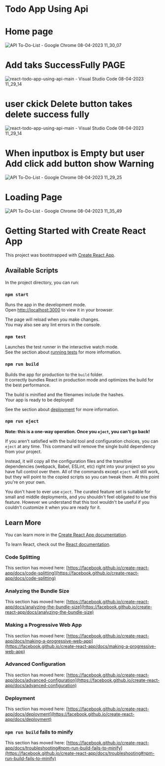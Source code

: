 # Todo App Using Api


# Home page 
![API To-Do-List - Google Chrome 08-04-2023 11_30_07](https://user-images.githubusercontent.com/120245077/230707359-1ac718a5-3ae9-4aa0-a7c8-0acc1f93602b.png)

# Add taks SuccessFully  PAGE
![react-todo-app-using-api-main - Visual Studio Code 08-04-2023 11_29_14](https://user-images.githubusercontent.com/120245077/230707383-3f1f4363-a226-44b0-83ed-85cf603f8650.png)

# user  ckick Delete button  takes delete success fully
![react-todo-app-using-api-main - Visual Studio Code 08-04-2023 11_29_14](https://user-images.githubusercontent.com/120245077/230707403-739bbd00-1c76-4691-a1bb-d6d4a2716c41.png)

# When inputbox is Empty  but user Add click add button show  Warning 
![API To-Do-List - Google Chrome 08-04-2023 11_29_25](https://user-images.githubusercontent.com/120245077/230707416-deddb222-7be2-4f03-81f6-38d768b5caaa.png)


#  Loading Page 
![API To-Do-List - Google Chrome 08-04-2023 11_35_49](https://user-images.githubusercontent.com/120245077/230707467-62312339-7a28-4b0b-affd-97d838c9d29b.png)






# Getting Started with Create React App

This project was bootstrapped with [Create React App](https://github.com/facebook/create-react-app).

## Available Scripts

In the project directory, you can run:

### `npm start`

Runs the app in the development mode.\
Open [http://localhost:3000](http://localhost:3000) to view it in your browser.

The page will reload when you make changes.\
You may also see any lint errors in the console.

### `npm test`

Launches the test runner in the interactive watch mode.\
See the section about [running tests](https://facebook.github.io/create-react-app/docs/running-tests) for more information.

### `npm run build`

Builds the app for production to the `build` folder.\
It correctly bundles React in production mode and optimizes the build for the best performance.

The build is minified and the filenames include the hashes.\
Your app is ready to be deployed!

See the section about [deployment](https://facebook.github.io/create-react-app/docs/deployment) for more information.

### `npm run eject`

**Note: this is a one-way operation. Once you `eject`, you can't go back!**

If you aren't satisfied with the build tool and configuration choices, you can `eject` at any time. This command will remove the single build dependency from your project.

Instead, it will copy all the configuration files and the transitive dependencies (webpack, Babel, ESLint, etc) right into your project so you have full control over them. All of the commands except `eject` will still work, but they will point to the copied scripts so you can tweak them. At this point you're on your own.

You don't have to ever use `eject`. The curated feature set is suitable for small and middle deployments, and you shouldn't feel obligated to use this feature. However we understand that this tool wouldn't be useful if you couldn't customize it when you are ready for it.

## Learn More

You can learn more in the [Create React App documentation](https://facebook.github.io/create-react-app/docs/getting-started).

To learn React, check out the [React documentation](https://reactjs.org/).

### Code Splitting

This section has moved here: [https://facebook.github.io/create-react-app/docs/code-splitting](https://facebook.github.io/create-react-app/docs/code-splitting)

### Analyzing the Bundle Size

This section has moved here: [https://facebook.github.io/create-react-app/docs/analyzing-the-bundle-size](https://facebook.github.io/create-react-app/docs/analyzing-the-bundle-size)

### Making a Progressive Web App

This section has moved here: [https://facebook.github.io/create-react-app/docs/making-a-progressive-web-app](https://facebook.github.io/create-react-app/docs/making-a-progressive-web-app)

### Advanced Configuration

This section has moved here: [https://facebook.github.io/create-react-app/docs/advanced-configuration](https://facebook.github.io/create-react-app/docs/advanced-configuration)

### Deployment

This section has moved here: [https://facebook.github.io/create-react-app/docs/deployment](https://facebook.github.io/create-react-app/docs/deployment)

### `npm run build` fails to minify

This section has moved here: [https://facebook.github.io/create-react-app/docs/troubleshooting#npm-run-build-fails-to-minify](https://facebook.github.io/create-react-app/docs/troubleshooting#npm-run-build-fails-to-minify)
